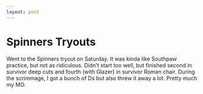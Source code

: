 ```yaml
---
layout: post
---
```


# Spinners Tryouts

Went to the Spinners tryout on Saturday. It was kinda like Southpaw practice, but not as ridiculous. Didn&#39;t start too well, but finished second in survivor deep cuts and fourth (with Glazer) in survivor Roman chair. During the scrimmage, I got a bunch of Ds but also threw it away a lot. Pretty much my MO.